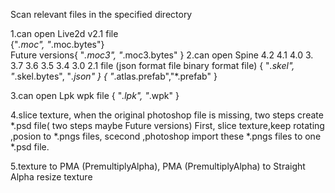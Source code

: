  Scan relevant files in the specified directory

1.can open Live2d v2.1 file  
	{"*.moc",  "*.moc.bytes"}		
	Future versions{ "*.moc3", "*.moc3.bytes" }
2.can open Spine 4.2 4.1 4.0 3. 3.7 3.6 3.5 3.4 3.0 2.1 file
    	 (json format file binary format file)
	{ "*.skel", "*.skel.bytes", "*.json" }
	{ "*.atlas.prefab","*.prefab"  }

3.can open Lpk wpk file
       { "*.lpk", "*.wpk" }

4.slice texture,
    when	the original photoshop file is missing,
    two steps create  *.psd file(    two steps  maybe Future versions)
      First, slice texture,keep rotating ,posion to *.pngs files,
    scecond ,photoshop import these *.pngs files  to  one  *.psd file.

5.texture  to PMA (PremultiplyAlpha),
  PMA  (PremultiplyAlpha) to Straight Alpha
  resize texture
